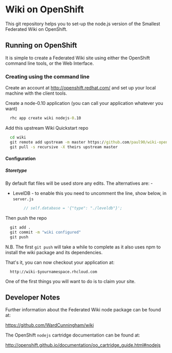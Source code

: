 Wiki on OpenShift
=================
This git repository helps you to set-up the node.js version of the Smallest Federated Wiki on OpenShift. 

Running on OpenShift
--------------------

It is simple to create a Federated Wiki site using either the OpenShift command line tools, or the Web 
Interface.

### Creating using the command line

Create an account at http://openshift.redhat.com/ and set up your local machine with the client tools.

Create a node-0.10 application (you can call your application whatever you want)
```cmd
  rhc app create wiki nodejs-0.10
```

Add this upstream Wiki Quickstart repo
```cmd
  cd wiki
  git remote add upstream -m master https://github.com/paul90/wiki-openshift-quickstart.git
  git pull -s recursive -X theirs upstream master
```

#### Configuration

##### Storetype

By default flat files will be used store any edits. The alternatives are: -
* LevelDB - to enable this you need to uncomment the line, show below, in ```server.js```

```js
        // self.database = '{"type": "./leveldb"}';
```

Then push the repo
```cmd
  git add .
  git commit -m "wiki configured"
  git push
```

N.B. The first ```git push``` will take a while to complete as it also uses npm to install the wiki package 
and its dependencies.

That's it, you can now checkout your application at:
```
  http://wiki-$yournamespace.rhcloud.com
```
One of the first things you will want to do is to claim your site.


Developer Notes
---------------

Further information about the Federated Wiki node package can be found at:

https://github.com/WardCunningham/wiki

The OpenShift `nodejs` cartridge documentation can be found at:

http://openshift.github.io/documentation/oo_cartridge_guide.html#nodejs
